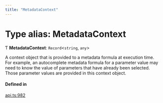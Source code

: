 ```yaml
---
title: "MetadataContext"
---
```

# Type alias: MetadataContext

Ƭ **MetadataContext**: `Record`<`string`, `any`\>

A context object that is provided to a metadata formula at execution time.
For example, an autocomplete metadata formula for a parameter value may need
to know the value of parameters that have already been selected. Those parameter
values are provided in this context object.

#### Defined in

[api.ts:982](https://github.com/coda/packs-sdk/blob/main/api.ts#L982)
